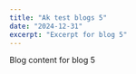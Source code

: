 ```yaml
---
title: "Ak test blogs 5"
date: "2024-12-31"
excerpt: "Excerpt for blog 5"
---
```


Blog content for blog 5